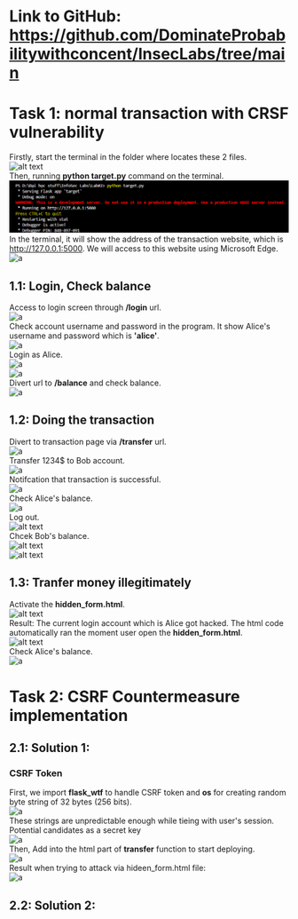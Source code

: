 # Link to GitHub: https://github.com/DominateProbabilitywithconcent/InsecLabs/tree/main
# Task 1: normal transaction with CRSF vulnerability
 
 Firstly, start the terminal in the folder where locates these 2 files.<br>
 ![alt text](./SecLab/Screenshot%202024-07-05%20214703.png)<br>
 Then, running __python target.py__ command on the terminal.<br>
 ![a](./SecLab/csrfstart.png)<br>
 In the terminal, it will show the address of the transaction website, which is http://127.0.0.1:5000. We will access to this website using Microsoft Edge.<br>
 ![a](./SecLab/Screenshot%202024-07-05%20215400.png)<br>

## 1.1: Login, Check balance
 
 Access to login screen through __/login__ url.<br>
 ![a](./SecLab/Screenshot%202024-07-05%20215546.png)<br>
Check account username and password in the program. It show Alice's username and password which is __'alice'__.<br>
![a](./SecLab/Screenshot%202024-07-05%20215659.png)<br>
 Login as Alice.<br>
 ![a](./SecLab/Screenshot%202024-07-05%20215950.png)<br>
 ![a](./SecLab/Screenshot%202024-07-05%20220046.png)<br>
Divert url to __/balance__ and check balance.<br>
![a](./SecLab/Screenshot%202024-07-05%20220242.png)<br>
## 1.2: Doing the transaction
Divert to transaction page via __/transfer__ url.<br>
![a](./SecLab/Screenshot%202024-07-05%20221143.png)<br>
Transfer 1234$ to Bob account.<br>
![a](./SecLab/Screenshot%202024-07-05%20221223.png)<br>
Notifcation that transaction is successful.<br>
![a](./SecLab/Screenshot%202024-07-05%20221228.png)<br>
Check Alice's balance.<br>
![a](./SecLab/Screenshot%202024-07-05%20221235.png)<br>
Log out.<br>
![alt text](./SecLab/Screenshot%202024-07-05%20232214.png)<br>
Chcek Bob's balance.<br>
![alt text](./SecLab/Screenshot%202024-07-05%20232315.png)<br>
![alt text](./SecLab/Screenshot%202024-07-05%20232323.png)<br>
## 1.3: Tranfer money illegitimately
Activate the __hidden_form.html__.<br>
![alt text](./SecLab/Screenshot%202024-07-05%20233914.png)<br>
Result: The current login account which is Alice got hacked. The html code automatically ran the moment user open the __hidden_form.html__.<br>
![alt text](./SecLab/Screenshot%202024-07-05%20232836.png)<br>
Check Alice's balance.<br>
![a](./SecLab/Screenshot%202024-07-05%20234222.png)<br>

# Task 2: CSRF Countermeasure implementation

## 2.1: Solution 1:
### __CSRF Token__

 First, we import __flask_wtf__ to handle CSRF token and __os__ for creating random byte string of 32 bytes (256 bits).<br>
![a](./SecLab/Screenshot%202024-07-06%20010434.png)<br>
These strings are unpredictable enough while tieing with user's session. Potential candidates as a secret key <br>
![a](./SecLab/Screenshot%202024-07-06%20010512.png)<br>
 Then, Add __<input type="hidden" name="csrf_token" value="{{ csrf_token() }}">__ into the html part of __transfer__ function to start deploying.<br>
![a](./SecLab/Screenshot%202024-07-06%20004909.png)<br>
Result when trying to attack via hideen_form.html file:<br>
![a](./SecLab/Screenshot%202024-07-06%20011220.png)<br>
 

## 2.2: Solution 2:
